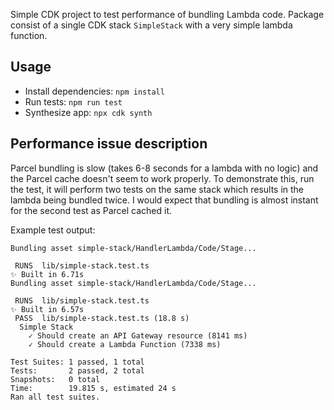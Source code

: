 Simple CDK project to test performance of bundling Lambda code. Package consist of a single CDK stack `SimpleStack` with a very simple lambda function.

## Usage

* Install dependencies: `npm install`
* Run tests: `npm run test`
* Synthesize app: `npx cdk synth`

## Performance issue description

Parcel bundling is slow (takes 6-8 seconds for a lambda with no logic) and the Parcel cache doesn't seem to work properly. To demonstrate this, run the test, it will perform two tests on the same stack which results in the lambda being bundled twice. I would expect that bundling is almost instant for the second test as Parcel cached it.

Example test output:
```
Bundling asset simple-stack/HandlerLambda/Code/Stage...

 RUNS  lib/simple-stack.test.ts
✨ Built in 6.71s
Bundling asset simple-stack/HandlerLambda/Code/Stage...

 RUNS  lib/simple-stack.test.ts
✨ Built in 6.57s
 PASS  lib/simple-stack.test.ts (18.8 s)
  Simple Stack
    ✓ Should create an API Gateway resource (8141 ms)
    ✓ Should create a Lambda Function (7338 ms)

Test Suites: 1 passed, 1 total
Tests:       2 passed, 2 total
Snapshots:   0 total
Time:        19.815 s, estimated 24 s
Ran all test suites.
```